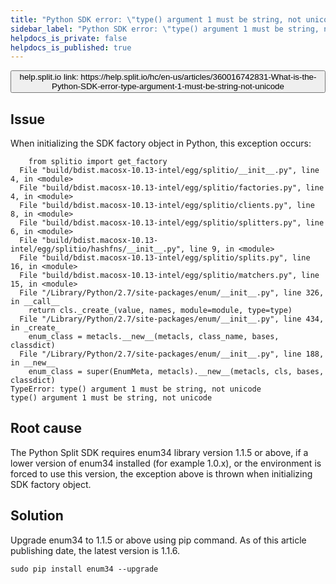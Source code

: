 ```yaml
---
title: "Python SDK error: \"type() argument 1 must be string, not unicode\"?"
sidebar_label: "Python SDK error: \"type() argument 1 must be string, not unicode\"?"
helpdocs_is_private: false
helpdocs_is_published: true
---
```


<p>
  <button style={{borderRadius:'8px', border:'1px', fontFamily:'Courier New', fontWeight:'800', textAlign:'left'}}> help.split.io link: https://help.split.io/hc/en-us/articles/360016742831-What-is-the-Python-SDK-error-type-argument-1-must-be-string-not-unicode </button>
</p>

## Issue
When initializing the SDK factory object in Python, this exception occurs:
```
    from splitio import get_factory
  File "build/bdist.macosx-10.13-intel/egg/splitio/__init__.py", line 4, in <module>
  File "build/bdist.macosx-10.13-intel/egg/splitio/factories.py", line 4, in <module>
  File "build/bdist.macosx-10.13-intel/egg/splitio/clients.py", line 8, in <module>
  File "build/bdist.macosx-10.13-intel/egg/splitio/splitters.py", line 6, in <module>
  File "build/bdist.macosx-10.13-intel/egg/splitio/hashfns/__init__.py", line 9, in <module>
  File "build/bdist.macosx-10.13-intel/egg/splitio/splits.py", line 16, in <module>
  File "build/bdist.macosx-10.13-intel/egg/splitio/matchers.py", line 15, in <module>
  File "/Library/Python/2.7/site-packages/enum/__init__.py", line 326, in __call__
    return cls._create_(value, names, module=module, type=type)
  File "/Library/Python/2.7/site-packages/enum/__init__.py", line 434, in _create_
    enum_class = metacls.__new__(metacls, class_name, bases, classdict)
  File "/Library/Python/2.7/site-packages/enum/__init__.py", line 188, in __new__
    enum_class = super(EnumMeta, metacls).__new__(metacls, cls, bases, classdict)
TypeError: type() argument 1 must be string, not unicode
type() argument 1 must be string, not unicode
```

## Root cause
The Python Split SDK requires enum34 library version 1.1.5 or above, if a lower version of enum34 installed (for example 1.0.x), or the environment is forced to use this version, the exception above is thrown when initializing SDK factory object.

## Solution
Upgrade enum34 to 1.1.5 or above using pip command. As of this article publishing date, the latest version is 1.1.6.
```
sudo pip install enum34 --upgrade
```